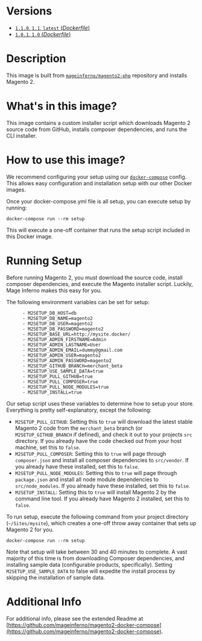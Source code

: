 # Versions

- [`1.1.0`, `1.1`, `latest` (_Dockerfile_)](https://github.com/mageinferno/docker-magento2-setup/blob/master/Dockerfile)
- [`1.0.1`, `1.0` (_Dockerfile_)](https://github.com/mageinferno/docker-magento2-setup/blob/1.0.1/Dockerfile)

# Description

This image is built from [`mageinferno/magento2-php`](https://hub.docker.com/r/mageinferno/magento2-php/) repository and installs Magento 2.

# What's in this image?

This image contains a custom installer script which downloads Magento 2 source code from GitHub, installs composer dependencies, and runs the CLI installer.

# How to use this image?

We recommend configuring your setup using our [`docker-compose`](https://github.com/mageinferno/magento2-docker-compose) config. This allows easy configuration and installation setup with our other Docker images.

Once your docker-compose.yml file is all setup, you can execute setup by running:

`docker-compose run --rm setup`

This will execute a one-off container that runs the setup script included in this Docker image.

# Running Setup

Before running Magento 2, you must download the source code, install composer dependencies, and execute the Magento installer script. Luckily, Mage Inferno makes this easy for you.

The following environment variables can be set for setup:
```
      - M2SETUP_DB_HOST=db
      - M2SETUP_DB_NAME=magento2
      - M2SETUP_DB_USER=magento2
      - M2SETUP_DB_PASSWORD=magento2
      - M2SETUP_BASE_URL=http://mysite.docker/
      - M2SETUP_ADMIN_FIRSTNAME=Admin
      - M2SETUP_ADMIN_LASTNAME=User
      - M2SETUP_ADMIN_EMAIL=dummy@gmail.com
      - M2SETUP_ADMIN_USER=magento2
      - M2SETUP_ADMIN_PASSWORD=magento2
      - M2SETUP_GITHUB_BRANCH=merchant_beta
      - M2SETUP_USE_SAMPLE_DATA=true
      - M2SETUP_PULL_GITHUB=true
      - M2SETUP_PULL_COMPOSER=true
      - M2SETUP_PULL_NODE_MODULES=true
      - M2SETUP_INSTALL=true
```

Our setup script uses these variables to determine how to setup your store. Everything is pretty self-explanatory, except the following:

- `M2SETUP_PULL_GITHUB`: Setting this to `true` will download the latest stable Magento 2 code from the `merchant_beta` branch (or `M2SETUP_GITHUB_BRANCH` if defined), and check it out to your projects `src` directory. If you already have the code checked out from your host machine, set this to `false`.
- `M2SETUP_PULL_COMPOSER`: Setting this to `true` will page through `composer.json` and install all composer dependencies to `src/vendor`. If you already have these installed, set this to `false`.
- `M2SETUP_PULL_NODE_MODULES`: Setting this to `true` will page through `package.json` and install all node module dependencies to `src/node_modules`. If you already have these installed, set this to `false`.
- `M2SETUP_INSTALL`: Setting this to `true` will install Magento 2 by the command line tool. If you already have Magento 2 installed, set this to `false`.

To run setup, execute the following command from your project directory (`~/Sites/mysite`), which creates a one-off throw away container that sets up Magento 2 for you.

`docker-compose run --rm setup`

Note that setup will take between 30 and 40 minutes to complete. A vast majority of this time is from downloading Composer dependencies, and installing sample data (configurable products, specifically). Setting `M2SETUP_USE_SAMPLE_DATA` to false will expedite the install process by skipping the installation of sample data.

# Additional Info

For additional info, please see the extended Readme at [https://github.com/mageinferno/magento2-docker-compose](https://github.com/mageinferno/magento2-docker-compose).

